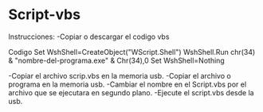 # Script-vbs

Instrucciones:
-Copiar o descargar el codigo vbs 

Codigo
Set WshShell=CreateObject("WScript.Shell")
WshShell.Run chr(34) & "nombre-del-programa.exe" & Chr(34),0
Set WshShell=Nothing

-Copiar el archivo scrip.vbs en la memoria usb.
-Copiar el archivo o programa en la memoria usb.
-Cambiar el nombre en el Script.vbs por el  archivo que se ejecutara en segundo plano.
-Ejecute el script.vbs desde la usb.
